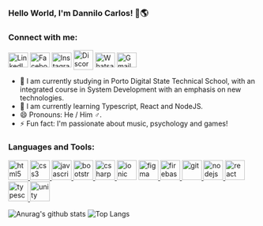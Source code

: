### Hello World, I'm Dannilo Carlos! 👋🌎

<h3 align="left">Connect with me:</h3>
<p align="left">
<a href="https://linkedin.com/in/dannilo-carlos-58801b200/" target="blank"><img align="center" src="https://cdn.jsdelivr.net/npm/simple-icons@3.0.1/icons/linkedin.svg" alt="LinkedIn" height="30" width="40" /></a>
<a href="https://fb.com/Dannilo.Carloos" target="blank"><img align="center" src="https://cdn.jsdelivr.net/npm/simple-icons@3.0.1/icons/facebook.svg" alt="Facebook" height="30" width="40" /></a>
<a href="https://instagram.com/da2nilocn/" target="blank"><img align="center" src="https://cdn.jsdelivr.net/npm/simple-icons@3.0.1/icons/instagram.svg" alt="Instagram" height="30" width="40" /></a>
<a href="http://discord.com/channels/@me/601568851133464618" target="blank"><img align="center" src="https://cdn.jsdelivr.net/npm/simple-icons@3.0.1/icons/discord.svg" alt="Discord"width="40" /></a>
<a target="_blank" href="https://api.whatsapp.com/send?phone=5581986857035"><img align="center" src="https://cdn.jsdelivr.net/npm/simple-icons@v3/icons/whatsapp.svg" alt="Whatsapp" height="30" width="40px" /></a> 
<a target="_blank" href="mailto:dannilocarlos@gmail.com"> <img align="center" src="https://cdn.jsdelivr.net/npm/simple-icons@v3/icons/gmail.svg" alt="Gmail" height="30" width="40px" /></a>
</p>

- 📘 I am currently studying in Porto Digital State Technical School, with an integrated course in System Development with an emphasis on new technologies.
- 🌱 I am currently learning Typescript, React and NodeJS.
- 😄 Pronouns: He / Him ♂.
- ⚡ Fun fact: I'm passionate about music, psychology and games!

<h3 align="left">Languages and Tools:</h3>
<p align="left"> <a href="https://www.w3.org/html/" target="_blank"> <img src="https://devicons.github.io/devicon/devicon.git/icons/html5/html5-original-wordmark.svg" alt="html5" width="40" height="40"/> </a> <a href="https://www.w3schools.com/css/" target="_blank"> <img src="https://devicons.github.io/devicon/devicon.git/icons/css3/css3-original-wordmark.svg" alt="css3" width="40" height="40"/> </a> <a href="https://developer.mozilla.org/en-US/docs/Web/JavaScript" target="_blank"> <img src="https://devicons.github.io/devicon/devicon.git/icons/javascript/javascript-original.svg" alt="javascript" width="40" height="40"/> </a> <a href="https://getbootstrap.com" target="_blank"> <img src="https://devicons.github.io/devicon/devicon.git/icons/bootstrap/bootstrap-plain.svg" alt="bootstrap" width="40" height="40"/> </a> <a href="https://www.w3schools.com/cs/" target="_blank"> <img src="https://devicons.github.io/devicon/devicon.git/icons/csharp/csharp-original.svg" alt="csharp" width="40" height="40"/> </a> <a href="https://ionicframework.com" target="_blank"> <img src="https://upload.wikimedia.org/wikipedia/commons/d/d1/Ionic_Logo.svg" alt="ionic" width="40" height="40"/></a> <a href="https://www.figma.com/" target="_blank"> <img src="https://www.vectorlogo.zone/logos/figma/figma-icon.svg" alt="figma" width="40" height="40"/> </a> <a href="https://firebase.google.com/" target="_blank"> <img src="https://www.vectorlogo.zone/logos/firebase/firebase-icon.svg" alt="firebase" width="40" height="40"/> </a> <a href="https://git-scm.com/" target="_blank"> <img src="https://www.vectorlogo.zone/logos/git-scm/git-scm-icon.svg" alt="git" width="40" height="40"/> </a> <a href="https://nodejs.org" target="_blank"> <img src="https://devicons.github.io/devicon/devicon.git/icons/nodejs/nodejs-original-wordmark.svg" alt="nodejs" width="40" height="40"/> </a> <a href="https://reactjs.org/" target="_blank"> <img src="https://devicons.github.io/devicon/devicon.git/icons/react/react-original-wordmark.svg" alt="react" width="40" height="40"/> </a> <a href="https://www.typescriptlang.org/" target="_blank"> <img src="https://devicons.github.io/devicon/devicon.git/icons/typescript/typescript-original.svg" alt="typescript" width="40" height="40"/> </a> <a href="https://unity.com/" target="_blank"> <img src="https://www.vectorlogo.zone/logos/unity3d/unity3d-icon.svg" alt="unity" width="40" height="40"/> </a> </p>

![Anurag's github stats](https://github-readme-stats.vercel.app/api?username=DanniloCN&count_private=true&theme=tokyonight)
![Top Langs](https://github-readme-stats.vercel.app/api/top-langs/?username=DanniloCN&layout=compact&theme=tokyonight)
